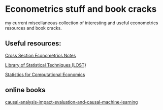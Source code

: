 # Econometrics stuff and book cracks
my current miscellaneous collection of interesting and useful econometrics resources and book cracks.

## Useful resources:

[Cross Section Econometrics Notes](https://rlhick.people.wm.edu/econ407/book/docs/index.html)

[Library of Statistical Techniques (LOST)](https://lost-stats.github.io/)

[Statistics for Computational Economics](https://stats.quantecon.org/intro.html)

## online books 

[causal-analysis-impact-evaluation-and-causal-machine-learning](https://mitpress.ublish.com/ebook/causal-analysis-impact-evaluation-and-causal-machine-learning-with-applications-in-r-preview/12759/1)
